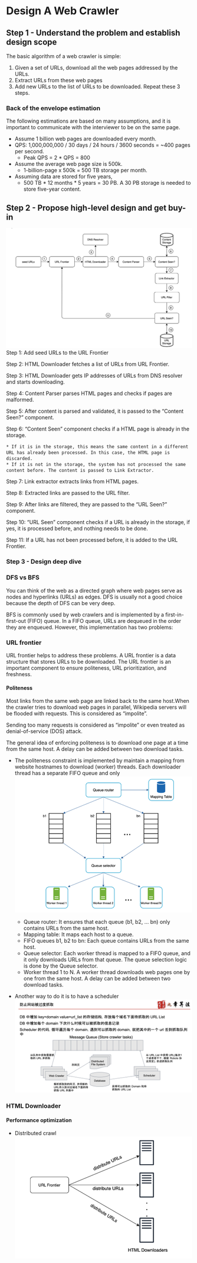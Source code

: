 # Design A Web Crawler
## Step 1 - Understand the problem and establish design scope
The basic algorithm of a web crawler is simple:
1. Given a set of URLs, download all the web pages addressed by the URLs.
2. Extract URLs from these web pages
3. Add new URLs to the list of URLs to be downloaded. Repeat these 3 steps.

### Back of the envelope estimation
The following estimations are based on many assumptions, and it is important to communicate with the interviewer to be on the same page.

- Assume 1 billion web pages are downloaded every month.
- QPS: 1,000,000,000 / 30 days / 24 hours / 3600 seconds = ~400 pages per second.
    * Peak QPS = 2 * QPS = 800
- Assume the average web page size is 500k.
    * 1-billion-page x 500k = 500 TB storage per month. 
- Assuming data are stored for five years, 
    * 500 TB * 12 months * 5 years = 30 PB. A 30 PB storage is needed to store five-year content.
    
## Step 2 - Propose high-level design and get buy-in

![](/assets/simple_web_crawler_workflow.png)
Step 1: Add seed URLs to the URL Frontier

Step 2: HTML Downloader fetches a list of URLs from URL Frontier.

Step 3: HTML Downloader gets IP addresses of URLs from DNS resolver and starts downloading.

Step 4: Content Parser parses HTML pages and checks if pages are malformed.

Step 5: After content is parsed and validated, it is passed to the “Content Seen?” component.

Step 6: “Content Seen” component checks if a HTML page is already in the storage.

    * If it is in the storage, this means the same content in a different URL has already been processed. In this case, the HTML page is discarded.
    * If it is not in the storage, the system has not processed the same content before. The content is passed to Link Extractor.
Step 7: Link extractor extracts links from HTML pages.

Step 8: Extracted links are passed to the URL filter.

Step 9: After links are filtered, they are passed to the “URL Seen?” component.

Step 10: “URL Seen” component checks if a URL is already in the storage, if yes, it is processed before, and nothing needs to be done.

Step 11: If a URL has not been processed before, it is added to the URL Frontier.

### Step 3 - Design deep dive
### DFS vs BFS
You can think of the web as a directed graph where web pages serve as nodes and hyperlinks (URLs) as edges. DFS is usually not a good choice because the depth of DFS can be very deep.

BFS is commonly used by web crawlers and is implemented by a first-in-first-out (FIFO) queue. In a FIFO queue, URLs are dequeued in the order they are enqueued. However, this implementation has two problems:

### URL frontier
URL frontier helps to address these problems. A URL frontier is a data structure that stores URLs to be downloaded. The URL frontier is an important component to ensure politeness, URL prioritization, and freshness.

#### Politeness

Most links from the same web page are linked back to the same host.When the crawler tries to download web pages in parallel, Wikipedia servers will be flooded with requests. This is considered as “impolite”.

Sending too many requests is considered as “impolite” or even treated as denial-of-service (DOS) attack. 

The general idea of enforcing politeness is to download one page at a time from the same host. A delay can be added between two download tasks. 

- The politeness constraint is implemented by maintain a mapping from website hostnames to download (worker) threads. Each downloader thread has a separate FIFO queue and only 
![](/assets/politeness.png)
    * Queue router: It ensures that each queue (b1, b2, … bn) only contains URLs from the same host.
    * Mapping table: It maps each host to a queue.
    * FIFO queues b1, b2 to bn: Each queue contains URLs from the same host.
    * Queue selector: Each worker thread is mapped to a FIFO queue, and it only downloads URLs from that queue. The queue selection logic is done by the Queue selector.
    * Worker thread 1 to N. A worker thread downloads web pages one by one from the same host. A delay can be added between two download tasks.

- Another way to do it is to have a scheduler
![](/assets/politeness2.png)


### HTML Downloader
#### Performance optimization
- Distributed crawl
![](/assets/distributed_crawl.png)





